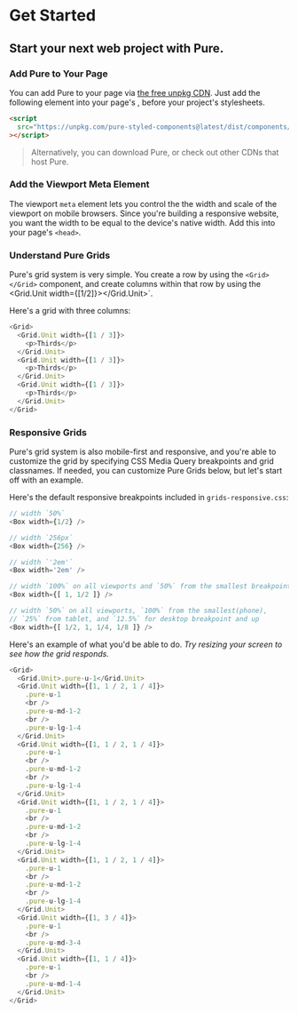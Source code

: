 # Get Started

## Start your next web project with Pure.

### Add Pure to Your Page

You can add Pure to your page via [the free unpkg CDN](https://unpkg.com/pure-styled-components@latest/). Just add the following <link> element into your page's <head>, before your project's stylesheets.

```html static
<script
  src="https://unpkg.com/pure-styled-components@latest/dist/components/Grid/Grid.js"
></script>
```

> Alternatively, you can download Pure, or check out other CDNs that host Pure.

### Add the Viewport Meta Element

The viewport `meta` element lets you control the the width and scale of the viewport on mobile browsers. Since you're building a responsive website, you want the width to be equal to the device's native width. Add this into your page's `<head>`.

### Understand Pure Grids

Pure's grid system is very simple. You create a row by using the `<Grid></Grid>` component, and create columns within that row by using the <Grid.Unit width={[1/2]}></Grid.Unit>`.

Here's a grid with three columns:

```js static
<Grid>
  <Grid.Unit width={[1 / 3]}>
    <p>Thirds</p>
  </Grid.Unit>
  <Grid.Unit width={[1 / 3]}>
    <p>Thirds</p>
  </Grid.Unit>
  <Grid.Unit width={[1 / 3]}>
    <p>Thirds</p>
  </Grid.Unit>
</Grid>
```

### Responsive Grids

Pure's grid system is also mobile-first and responsive, and you're able to customize the grid by specifying CSS Media Query breakpoints and grid classnames. If needed, you can customize Pure Grids below, but let's start off with an example.

Here's the default responsive breakpoints included in `grids-responsive.css`:

```js static
// width `50%`
<Box width={1/2} />

// width `256px`
<Box width={256} />

// width `'2em'`
<Box width='2em' />

// width `100%` on all viewports and `50%` from the smallest breakpoint and up
<Box width={[ 1, 1/2 ]} />

// width `50%` on all viewports, `100%` from the smallest(phone),
// `25%` from tablet, and `12.5%` for desktop breakpoint and up
<Box width={[ 1/2, 1, 1/4, 1/8 ]} />
```

Here's an example of what you'd be able to do. _Try resizing your screen to see how the grid responds._

```js static
<Grid>
  <Grid.Unit>.pure-u-1</Grid.Unit>
  <Grid.Unit width={[1, 1 / 2, 1 / 4]}>
    .pure-u-1
    <br />
    .pure-u-md-1-2
    <br />
    .pure-u-lg-1-4
  </Grid.Unit>
  <Grid.Unit width={[1, 1 / 2, 1 / 4]}>
    .pure-u-1
    <br />
    .pure-u-md-1-2
    <br />
    .pure-u-lg-1-4
  </Grid.Unit>
  <Grid.Unit width={[1, 1 / 2, 1 / 4]}>
    .pure-u-1
    <br />
    .pure-u-md-1-2
    <br />
    .pure-u-lg-1-4
  </Grid.Unit>
  <Grid.Unit width={[1, 1 / 2, 1 / 4]}>
    .pure-u-1
    <br />
    .pure-u-md-1-2
    <br />
    .pure-u-lg-1-4
  </Grid.Unit>
  <Grid.Unit width={[1, 3 / 4]}>
    .pure-u-1
    <br />
    .pure-u-md-3-4
  </Grid.Unit>
  <Grid.Unit width={[1, 1 / 4]}>
    .pure-u-1
    <br />
    .pure-u-md-1-4
  </Grid.Unit>
</Grid>
```
